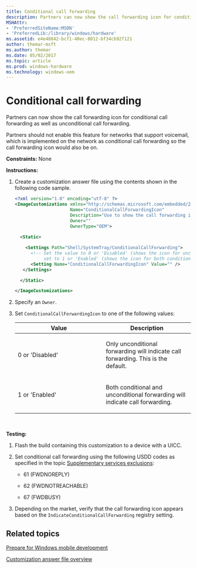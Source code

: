 ```yaml
---
title: Conditional call forwarding
description: Partners can now show the call forwarding icon for conditional call forwarding as well as unconditional call forwarding.
MSHAttr:
- 'PreferredSiteName:MSDN'
- 'PreferredLib:/library/windows/hardware'
ms.assetid: e4e48842-bcf1-40ec-8012-bf34cb92f121
author: themar-msft
ms.author: themar
ms.date: 05/02/2017
ms.topic: article
ms.prod: windows-hardware
ms.technology: windows-oem
---
```


# Conditional call forwarding


Partners can now show the call forwarding icon for conditional call forwarding as well as unconditional call forwarding.

Partners should not enable this feature for networks that support voicemail, which is implemented on the network as conditional call forwarding so the call forwarding icon would also be on.

<a href="" id="constraints---none"></a>**Constraints:** None  

<a href="" id="instructions-"></a>**Instructions:**  
1.  Create a customization answer file using the contents shown in the following code sample.

    ```XML
    <?xml version="1.0" encoding="utf-8" ?>  
    <ImageCustomizations xmlns="http://schemas.microsoft.com/embedded/2004/10/ImageUpdate"  
                         Name="ConditionalCallForwardingIcon"  
                         Description="Use to show the call forwarding icon for conditional call forwarding as well as unconditional call forwarding."  
                         Owner=""  
                         OwnerType="OEM"> 
      
      <Static>  

        <Settings Path="Shell/SystemTray/ConditionalCallForwarding">  
          <!-- Set the value to 0 or 'Disabled' (shows the icon for unconditional call forwarding only), or
               set to 1 or 'Enabled' (shows the icon for both conditional and unconditional call forwarding) -->
          <Setting Name="ConditionalCallForwardingIcon" Value="" />    
       </Settings>  

      </Static>

    </ImageCustomizations>
    ```

2.  Specify an `Owner`.

3.  Set `ConditionalCallForwardingIcon` to one of the following values:

    <table>
    <colgroup>
    <col width="50%" />
    <col width="50%" />
    </colgroup>
    <thead>
    <tr class="header">
    <th>Value</th>
    <th>Description</th>
    </tr>
    </thead>
    <tbody>
    <tr class="odd">
    <td><p>0 or 'Disabled'</p></td>
    <td><p>Only unconditional forwarding will indicate call forwarding. This is the default.</p></td>
    </tr>
    <tr class="even">
    <td><p>1 or 'Enabled'</p></td>
    <td><p>Both conditional and unconditional forwarding will indicate call forwarding.</p></td>
    </tr>
    </tbody>
    </table>

     

<a href="" id="testing-"></a>**Testing:**  
1.  Flash the build containing this customization to a device with a UICC.

2.  Set conditional call forwarding using the following USDD codes as specified in the topic [Supplementary services exclusions](supplementary-services-exclusions.md):

    -   61 (FWDNOREPLY)

    -   62 (FWDNOTREACHABLE)

    -   67 (FWDBUSY)

3.  Depending on the market, verify that the call forwarding icon appears based on the `IndicateConditionalCallForwarding` registry setting.

## Related topics

[Prepare for Windows mobile development](https://docs.microsoft.com/en-us/windows-hardware/manufacture/mobile/preparing-for-windows-mobile-development)

[Customization answer file overview](https://docs.microsoft.com/en-us/windows-hardware/customize/mobile/mcsf/customization-answer-file)
